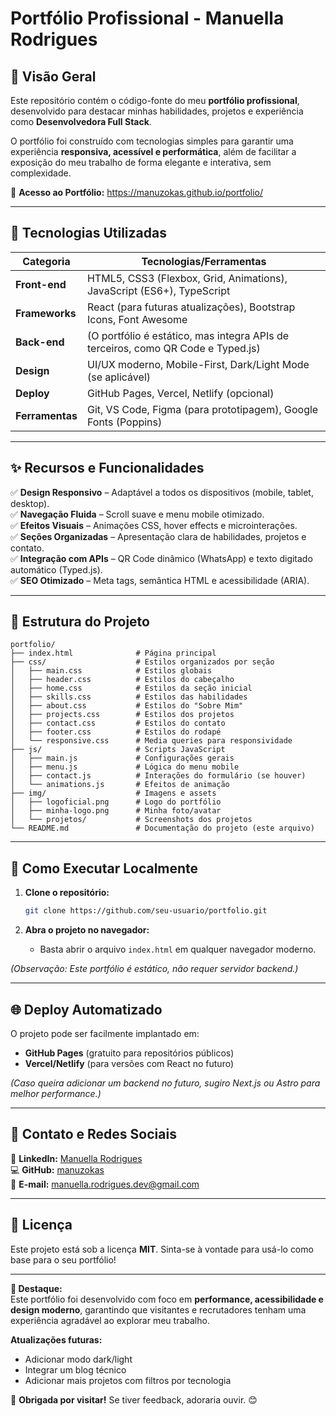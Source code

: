 # **Portfólio Profissional - Manuella Rodrigues**  

## **📌 Visão Geral**  
Este repositório contém o código-fonte do meu **portfólio profissional**, desenvolvido para destacar minhas habilidades, projetos e experiência como **Desenvolvedora Full Stack**.  

O portfólio foi construído com tecnologias simples para garantir uma experiência **responsiva, acessível e performática**, além de facilitar a exposição do meu trabalho de forma elegante e interativa, sem complexidade.

🔗 **Acesso ao Portfólio:** https://manuzokas.github.io/portfolio/

---

## **🚀 Tecnologias Utilizadas**  

| Categoria       | Tecnologias/Ferramentas                                                                 |
|----------------|---------------------------------------------------------------------------------------|
| **Front-end**  | HTML5, CSS3 (Flexbox, Grid, Animations), JavaScript (ES6+), TypeScript                |
| **Frameworks** | React (para futuras atualizações), Bootstrap Icons, Font Awesome                      |
| **Back-end**   | (O portfólio é estático, mas integra APIs de terceiros, como QR Code e Typed.js)      |
| **Design**     | UI/UX moderno, Mobile-First, Dark/Light Mode (se aplicável)                          |
| **Deploy**     | GitHub Pages, Vercel, Netlify (opcional)                                             |
| **Ferramentas**| Git, VS Code, Figma (para prototipagem), Google Fonts (Poppins)                      |

---

## **✨ Recursos e Funcionalidades**  

✅ **Design Responsivo** – Adaptável a todos os dispositivos (mobile, tablet, desktop).  
✅ **Navegação Fluida** – Scroll suave e menu mobile otimizado.  
✅ **Efeitos Visuais** – Animações CSS, hover effects e microinterações.  
✅ **Seções Organizadas** – Apresentação clara de habilidades, projetos e contato.  
✅ **Integração com APIs** – QR Code dinâmico (WhatsApp) e texto digitado automático (Typed.js).  
✅ **SEO Otimizado** – Meta tags, semântica HTML e acessibilidade (ARIA).  

---

## **📂 Estrutura do Projeto**  

```
portfolio/
├── index.html              # Página principal
├── css/                    # Estilos organizados por seção
│   ├── main.css            # Estilos globais
│   ├── header.css          # Estilos do cabeçalho
│   ├── home.css            # Estilos da seção inicial
│   ├── skills.css          # Estilos das habilidades
│   ├── about.css           # Estilos do "Sobre Mim"
│   ├── projects.css        # Estilos dos projetos
│   ├── contact.css         # Estilos do contato
│   ├── footer.css          # Estilos do rodapé
│   └── responsive.css      # Media queries para responsividade
├── js/                     # Scripts JavaScript
│   ├── main.js             # Configurações gerais
│   ├── menu.js             # Lógica do menu mobile
│   ├── contact.js          # Interações do formulário (se houver)
│   └── animations.js       # Efeitos de animação
├── img/                    # Imagens e assets
│   ├── logoficial.png      # Logo do portfólio
│   ├── minha-logo.png      # Minha foto/avatar
│   └── projetos/           # Screenshots dos projetos
└── README.md               # Documentação do projeto (este arquivo)
```

---

## **🔧 Como Executar Localmente**  

1. **Clone o repositório:**  
   ```sh
   git clone https://github.com/seu-usuario/portfolio.git
   ```

2. **Abra o projeto no navegador:**  
   - Basta abrir o arquivo `index.html` em qualquer navegador moderno.  

*(Observação: Este portfólio é estático, não requer servidor backend.)*  

---

## **🌐 Deploy Automatizado**  
O projeto pode ser facilmente implantado em:  
- **GitHub Pages** (gratuito para repositórios públicos)  
- **Vercel/Netlify** (para versões com React no futuro)  

*(Caso queira adicionar um backend no futuro, sugiro Next.js ou Astro para melhor performance.)*  

---

## **📩 Contato e Redes Sociais**  

💼 **LinkedIn:** [Manuella Rodrigues](https://www.linkedin.com/in/manuella-rodrigues-541a89316/)  
💻 **GitHub:** [manuzokas](https://github.com/manuzokas)  
📧 **E-mail:** manuella.rodrigues.dev@gmail.com  

---

## **📜 Licença**  
Este projeto está sob a licença **MIT**. Sinta-se à vontade para usá-lo como base para o seu portfólio!  

---

**🌟 Destaque:**  
Este portfólio foi desenvolvido com foco em **performance, acessibilidade e design moderno**, garantindo que visitantes e recrutadores tenham uma experiência agradável ao explorar meu trabalho.  

**Atualizações futuras:**  
- Adicionar modo dark/light  
- Integrar um blog técnico  
- Adicionar mais projetos com filtros por tecnologia  

🚀 **Obrigada por visitar!** Se tiver feedback, adoraria ouvir. 😊
